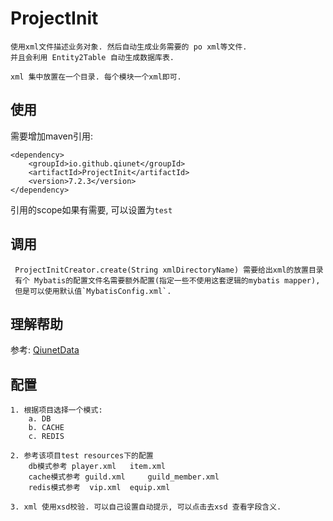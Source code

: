 # ProjectInit
	使用xml文件描述业务对象. 然后自动生成业务需要的 po xml等文件. 
	并且会利用 Entity2Table 自动生成数据库表.
	
	xml 集中放置在一个目录. 每个模块一个xml即可.
	
## 使用
需要增加maven引用:

	<dependency>
		<groupId>io.github.qiunet</groupId>
		<artifactId>ProjectInit</artifactId>
		<version>7.2.3</version>
	</dependency>

引用的scope如果有需要, 可以设置为`test`
	
## 调用 
	 ProjectInitCreator.create(String xmlDirectoryName) 需要给出xml的放置目录
	 有个 Mybatis的配置文件名需要额外配置(指定一些不使用这套逻辑的mybatis mapper),
	 但是可以使用默认值`MybatisConfig.xml`.
	 

## 理解帮助
参考: [QiunetData](../QiunetDatas/README.md)

## 配置 
	1. 根据项目选择一个模式: 
		a. DB 
		b. CACHE
		c. REDIS
	
	2. 参考该项目test resources下的配置
		db模式参考 player.xml   item.xml
		cache模式参考 guild.xml 	guild_member.xml
		redis模式参考  vip.xml 	equip.xml
		
	3. xml 使用xsd校验. 可以自己设置自动提示, 可以点击去xsd 查看字段含义.	
